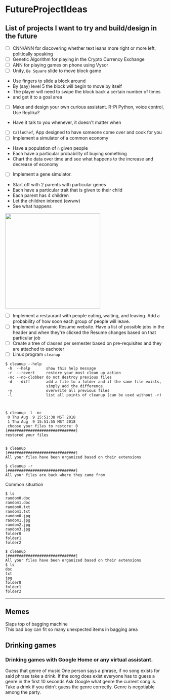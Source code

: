 # FutureProjectIdeas
## List of projects I want to try and build/design in the future

- [ ] CNN/ANN for discovering whether text leans more right or more left, politically speaking
- [ ] Genetic Algorithm for playing in the Crypto Currency Exchange
- [ ] ANN for playing games on phone using Vysor
- [ ] Unity, `Be Square` slide to move block game
 - Use fingers to slide a block around
 - By (say) level 5 the block will begin to move by itself
 - The player will need to swipe the block back a certain number of times
 - and get it to a goal area
- [ ] Make and design your own curious assistant. R-Pi Python, voice control, Use Replika?
 - Have it talk to you whenever, it doesn't matter when
- [ ] `CallAChef`, App designed to have someone come over and cook for you
- [ ] Implement a simulator of a common economy
 - Have a population of `n` given people
 - Each have a particular probability of buying something
 - Chart the data over time and see what happens to the increase and decrease of economy
- [ ] Implement a gene simulator. 
 - Start off with 2 parents with particular genes
 - Each have a particular trait that is given to their child
 - Each parent has 4 children
 - Let the children inbreed (ewww) 
 - See what happens
<img src="https://i.imgur.com/XDaqs02.png" width=300>

- [ ] Implement a restaurant with people eating, waiting, and leaving. Add a probability of how soon each group of people will leave. 
- [ ] Implement a dynamic Resume website. Have a list of possible jobs in the header and when they're clicked the Resume changes based on that particular job
- [ ] Create a tree of classes per semester based on pre-requisites and they are attached to eachoter
- [ ] Linux program `cleanup`
```
$ cleanup --help
 -h  --help       show this help message
 -r  --revert     restore your most clean up action
 -nc --no-clobber do not destroy previous files
 -d  --diff       add a file to a folder and if the same file exists,
                  simply add the difference
 -y               overwrite all previous files
 -l               list all points of cleanup (can be used without -r)
 
 
 
$ cleanup -l -nc
 0 Thu Aug  9 15:51:38 MST 2018
 1 Thu Aug  9 15:51:55 MST 2018
 choose your files to restore: 0
[##############################]
restored your files


$ cleanup
[##############################]
All your files have been organized based on their extensions

$ cleanup -r
[##############################]
All your files are back where they came from
```
Common situation

```
$ ls
random0.doc
random1.doc
random0.txt
random1.txt
random0.jpg
random1.jpg
random2.jpg
random3.jpg
folder0
folder1
folder2

$ cleanup
[##############################]
All your files have been organized based on their extensions
$ ls
doc
txt
jpg
folder0
folder1
folder2
```

<hr>

## Memes

Slaps top of bagging machine\
This bad boy can fit so many unexpected items in bagging area

## Drinking games

### Drinking games with Google Home or any virtual assistant.
Guess that genre of music
One person says a phrase, if no song exists for said phrase take a drink.
If the song does exist everyone has to guess a genre in the first 10 seconds
Ask Google what genre the current song is. Take a drink if you didn't guess the genre correctly.
Genre is negotiable among the party.
